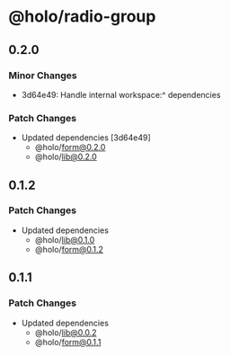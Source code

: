 # @holo/radio-group

## 0.2.0

### Minor Changes

- 3d64e49: Handle internal workspace:^ dependencies

### Patch Changes

- Updated dependencies [3d64e49]
  - @holo/form@0.2.0
  - @holo/lib@0.2.0

## 0.1.2

### Patch Changes

- Updated dependencies
  - @holo/lib@0.1.0
  - @holo/form@0.1.2

## 0.1.1

### Patch Changes

- Updated dependencies
  - @holo/lib@0.0.2
  - @holo/form@0.1.1
